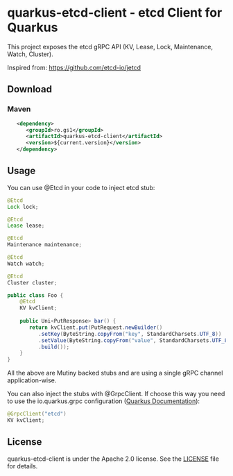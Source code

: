 # quarkus-etcd-client - etcd Client for Quarkus

This project exposes the etcd gRPC API (KV, Lease, Lock, Maintenance, Watch, Cluster).

Inspired from: https://github.com/etcd-io/jetcd

## Download

### Maven

```xml
   <dependency>
      <groupId>ro.gs1</groupId>
      <artifactId>quarkus-etcd-client</artifactId>
      <version>${current.version}</version>
   </dependency>
```

## Usage

You can use @Etcd in your code to inject etcd stub:

```java
@Etcd
Lock lock;

@Etcd
Lease lease;

@Etcd
Maintenance maintenance;

@Etcd
Watch watch;

@Etcd
Cluster cluster;
```


```java
public class Foo {
    @Etcd
    KV kvClient;
    
    public Uni<PutResponse> bar() {
       return kvClient.put(PutRequest.newBuilder()
          .setKey(ByteString.copyFrom("key", StandardCharsets.UTF_8))
          .setValue(ByteString.copyFrom("value", StandardCharsets.UTF_8))
          .build());
    }
}
```
All the above are Mutiny backed stubs and are using a single gRPC channel application-wise.

You can also inject the stubs with @GrpcClient. 
If choose this way you need to use the io.quarkus.grpc configuration ([Quarkus Documentation](https://quarkus.io/guides/grpc-getting-started)):

```java
@GrpcClient("etcd")
KV kvClient;
```

## License
quarkus-etcd-client is under the Apache 2.0 license. See the [LICENSE](https://github.com/gs1-romania/quarkus-etcd-client/blob/master/LICENSE) file for details.